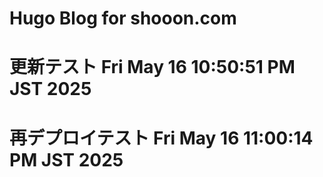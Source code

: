 # Hugo Blog for shooon.com
# 更新テスト Fri May 16 10:50:51 PM JST 2025
# 再デプロイテスト Fri May 16 11:00:14 PM JST 2025
